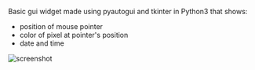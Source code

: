 Basic gui widget made using pyautogui and tkinter in Python3 that shows:

* position of mouse pointer
* color of pixel at pointer's position
* date and time


![screenshot](https://github.com/AmonRS/PyAutoGUI_mousetracker/blob/master/screenshot.JPG)
